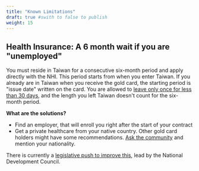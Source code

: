 ```yaml
---
title: "Known Limitations"
draft: true #swith to false to publish
weight: 15
---
```

<!--- 
    We don't publish that page yet
    cf https://github.com/taiwangoldcard/goldcard.tw/pull/3#issuecomment-640310267
 -->

## Health Insurance: A 6 month wait if you are "unemployed"

You must reside in Taiwan for a consecutive six-month period and apply directly with the NHI. This period starts from when you enter Taiwan. If you already are in Taiwan when you receive the gold card, the starting period is "issue date" written on the card. You are allowed to [leave only once for less than 30 days](https://www.nhi.gov.tw/english/Content_List.aspx?n=C88B41A4EAB5E692&topn=778856C209BCE527), and the length you left  Taiwan doesn't count for the six-month period.

**What are the solutions?**

- Find an employer, that will enroll you right after the start of your contract
- Get a private healthcare from your native country. Other gold card holders might have some recommendations. [Ask the community](https://join.taiwangoldcard.com) and mention your nationality.

 There is currently a [legislative push to improve this](https://www.ndc.gov.tw/en/Content_List.aspx?n=999F9864EFDB5F6F&upn=6CE244D6E7DAF831), lead by the National Development Council.
